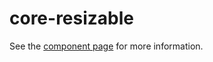core-resizable
============

See the [component page](http://polymer-project.org/docs/elements/core-elements.html#core-resizable) for more information.
